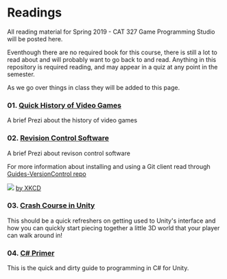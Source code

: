 # Readings

All reading material for Spring 2019 - CAT 327 Game Programming Studio will be posted here. 

Eventhough there are no required book for this course, there is still a lot to read about and will probably want to go back to and read. Anything in this repository is required reading, and may appear in a quiz at any point in the semester.

As we go over things in class they will be added to this page.

### 01. [Quick History of Video Games](http://prezi.com/ptrmwrcvs0in/?utm_campaign=share&utm_medium=copy)

A brief Prezi about the history of video games

### 02. [Revision Control Software](http://prezi.com/dsx_oqp4mgtg/?utm_campaign=share&utm_medium=copy)

A brief Prezi about revison control software 

For more information about installing and using a Git client read through [Guides-VersionControl repo](https://github.com/Bloomfield-SP19-CAT327/Guides-VersionControl)

![](http://imgs.xkcd.com/comics/git.png) [by XKCD](https://xkcd.com/)

### 03. [Crash Course in Unity](Crash-Course-in-Unity/README.md)

This should be a quick refreshers on getting used to Unity's interface and how you can quickly start piecing together a little 3D world that your player can walk around in!

### 04. [C# Primer](CSharp-Primer/README.md)

This is the quick and dirty guide to programming in C# for Unity.
